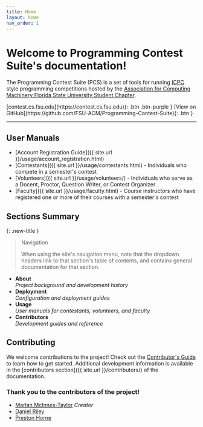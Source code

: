 ```yaml
---
title: Home
layout: home
nav_order: 1
---
```


# Welcome to Programming Contest Suite's documentation!

The Programming Contest Suite (PCS) is a set of tools for running [ICPC](https://icpc.global) style programming competitions hosted by the [Association for Computing Machinery Florida State University Student Chapter](https://fsu.acm.org). 

<span class="fs-5">
    [contest.cs.fsu.edu](https://contest.cs.fsu.edu){: .btn .btn-purple }
    [View on GitHub](https://github.com/FSU-ACM/Programming-Contest-Suite){: .btn }
</span>

<hr>

## User Manuals
- [Account Registration Guide]({{ site.url }}/usage/account_registration.html)
- [Contestants]({{ site.url }}/usage/contestants.html) - Individuals who compete in a semester's contest  
- [Volunteers]({{ site.url }}/usage/volunteers/) - Individuals who serve as a Docent, Proctor, Question Writer, or Contest Organizer  
- [Faculty]({{ site.url }}/usage/faculty.html) - Course instructors who have registered one or more of their courses with a semester's contest

## Sections Summary

{: .new-title }
> Navigation
>
> When using the site's navigation menu, note that the dropdown headers link to that section's table of contents, and contains general documentation for that section.

- **About**  
    *Project background and development history*
- **Deployment**  
    *Configuration and deployment guides*
- **Usage**  
    *User manuals for contestants, volunteers, and faculty*
- **Contributors**  
    *Development guides and reference*  

## Contributing

We welcome contributions to the project! Check out the [Contributor's Guide](https://github.com/FSU-ACM/Programming-Contest-Suite/blob/main/CONTRIBUTING.md) to learn how to get started. Additional development information is available in the [contributors section]({{ site.url }}/contributors/) of the documentation.

### Thank you to the contributors of the project!

- [Marlan McInnes-Taylor](https://github.com/mmcinnestaylor) *Creator*
- [Daniel Riley](https://github.com/danielmriley) 
- [Preston Horne](https://github.com/prestonmhorne)

